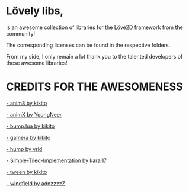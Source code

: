 # Lövely libs,

is an awesome collection of libraries for the Löve2D framework from the community!

The corresponding licenses can be found in the respective folders.

From my side, I only remain a lot thank you to the talented developers of these awesome libraries!


# CREDITS FOR THE AWESOMENESS

   [- anim8 by kikito](https://github.com/kikito/anim8)
   
   [- animX by YoungNeer](https://github.com/YoungNeer/animX)
   
   [- bump.lua by kikito](https://github.com/kikito/bump.lua)
   
   [- gamera by kikito](https://github.com/kikito/gamera)
   
   [- hump by vrld](https://github.com/vrld/hump)
      
   [- Simple-Tiled-Implementation by karai17](https://github.com/karai17/Simple-Tiled-Implementation)
   
   [- tween by kikito](https://github.com/kikito/tween.lua)
   
   [- windfield by adnzzzzZ](https://github.com/adnzzzzZ/windfield)
	


